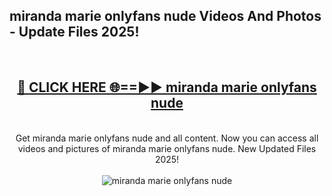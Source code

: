 <h2>miranda marie onlyfans nude Videos And Photos - Update Files 2025!</h2>
<br>
<div align="center">
<h2><a href="https://linkcuts.com/hfmhzwbr" rel="nofollow">🔴 CLICK HERE 🌐==►► miranda marie onlyfans nude</a></h2>
<br>
Get miranda marie onlyfans nude and all content. Now you can access all videos and pictures of miranda marie onlyfans nude. New Updated Files 2025!
<br>
<br>
<a href="https://linkcuts.com/hfmhzwbr" rel="nofollow" data-target="animated-image.originalLink"><img src="https://i.ibb.co.com/WyWwxjT/player-gif2.gif" alt="miranda marie onlyfans nude" style="max-width: 100%; display: inline-block;" data-target="animated-image.originalImage"></a>
</div>
<br>